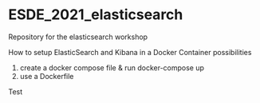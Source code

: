 # ESDE_2021_elasticsearch
Repository for the elasticsearch workshop

How to setup ElasticSearch and Kibana in a Docker Container possibilities

1) create a docker compose file & run docker-compose up
2) use a Dockerfile


Test
